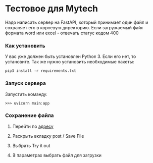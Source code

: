 # Тестовое для Mytech

Надо написать сервер на FastAPI, который принимает один файл и сохраняет его в корневую директорию.
Если загружаемый файл формата word или excel - отвечать статус кодом 400

### Как установить

У вас уже должен быть установлен Python 3. Если его нет, то установите.
Так же нужно установить необходимые пакеты:
```
pip3 install -r requirements.txt
```

### Запуск сервера
Запустить команду:
```
>>> uvicorn main:app
```

### Сохранение файла
1. Перейти по [адресу](http://127.0.0.1:8000/docs)

2. Раскрыть вкладку post / Save File

3. Выбрать Try it out

4. В параметрах выбрать файл для загрузки
